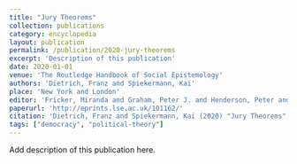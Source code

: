 ```yaml
---
title: "Jury Theorems"
collection: publications
category: encyclopedia
layout: publication
permalink: /publication/2020-jury-theorems
excerpt: 'Description of this publication'
date: 2020-01-01
venue: 'The Routledge Handbook of Social Epistemology'
authors: 'Dietrich, Franz and Spiekermann, Kai'
place: 'New York and London'
editor: 'Fricker, Miranda and Graham, Peter J. and Henderson, Peter and Pedersen, Nikolai J.L.L.'
paperurl: 'http://eprints.lse.ac.uk/101162/'
citation: 'Dietrich, Franz and Spiekermann, Kai (2020) "Jury Theorems", in The Routledge Handbook of Social Epistemology.'
tags: ["democracy", "political-theory"]
---
```


Add description of this publication here.